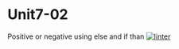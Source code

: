 # Unit7-02
Positive or negative using else and if than
[![linter](https://github.com/Emily-Jette/Unit7-02/workflows/linter/badge.svg)](https://github.com/marketplace/actions/super-linter)
